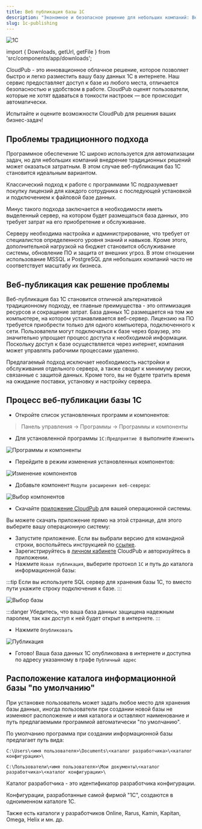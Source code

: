 ```yaml
---
title: Веб публикация базы 1С
description: "Экономное и безопасное решение для небольших компаний: Веб-публикация базы 1С Предприятие"
slug: 1c-publishing
---
```


![1С](/img/1c-server.png#center)

import { Downloads, getUrl, getFile } from 'src/components/app/downloads';

CloudPub - это инновационное облачное решение, которое позволяет быстро и легко разместить вашу базу данных 1С в интернете. Наш сервис предоставляет доступ к базе из любого места, отличается безопасностью и удобством в работе. CloudPub оценят пользователи, которые не хотят вдаваться в тонкости настроек — все происходит автоматически.

Испытайте и оцените возможности CloudPub для решения ваших бизнес-задач!

<!-- truncate -->


## Проблемы традиционного подхода

Программное обеспечение 1С широко используется для автоматизации задач, но для небольших компаний внедрение традиционных решений может оказаться затратным.
В этом случае веб-публикация баз 1С становится идеальным вариантом.


Классический подход к работе с программами 1С подразумевает покупку лицензий для каждого сотрудника с
последующей установкой и подключением к файловой базе данных.

Минус такого подхода заключается в необходимости иметь выделенный сервер, на котором будет размещаться база данных, это требует затрат на его приобретение и обслуживание.

Серверу необходима настройка и администрирование, что требует от специалистов определенного уровня знаний и навыков.
Кроме этого, дополнительной нагрузкой на бюджет становится обслуживание системы, обновление ПО и защита от внешних угроз.
В этом отношении использование MSSQL и PostgreSQL для небольших компаний часто не соответствует масштабу их бизнеса.

## Веб-публикация как решение проблемы


Веб-публикация баз 1С становится отличной альтернативой традиционному подходу, ее главные преимущества - это оптимизация ресурсов и сокращение затрат.
База данных 1С размещается на том же компьютере, на котором устанавливается веб-сервер.
Лицензию на ПО требуется приобрести только для одного компьютера, подключенного к сети.
Пользователи могут подключаться к базе через браузер, это значительно упрощает процесс доступа к необходимой информации. Поскольку доступ к базе осуществляется через интернет, компания может управлять рабочими процессами удаленно.

Предлагаемый подход исключает необходимость настройки и обслуживания отдельного сервера, а также сводит к минимуму риски, связанные с защитой данных. Кроме того, вы не будете тратить время на ожидание поставки, установку и настройку сервера.

## Процесс веб-публикации базы 1С

 * Откройте список установленных программ и компонентов:

 > Панель управления →  Программы →  Программы и компоненты

 *  Для установленной программы `1С:Предприятие 8` выполните `Изменить`

![Программы и компоненты](/img/1c-publish0.png)

 * Перейдите в режим изменения установленных компонентов:

![Изменение компонентов](/img/1c-publish1.png)

 * Добавьте компонент `Модули расширения веб-севрера`:

![Выбор компонентов](/img/1c-publish2.png)

 * Скачайте [приложение CloudPub](https://cloudpub.ru/docs) для вашей операционной системы.

Вы можете скачать приложение прямо на этой странице, для этого выберите вашу операционную систему:
<Downloads />
<br/>

 * Запустите приложение. Если вы выбрали версию для командной строки, воспольйтесь инструкцией по [ссылке](https://cloudpub.ru/docs).
 * Зарегистрируйтесь в [личном кабинете](https://cloudpub.ru/auth/sign-up/) CloudPub и авторизуйтесь в приложении.
 * Нажмите `Новая публикация`, выберите протокол `1C` и путь до каталога информационной базы:

:::tip
Если вы используете SQL сервер для хранения базы 1С, то вместо пути укажите строку подключения к базе.
:::

![Выбор базы](/img/1c-publish3.png)

:::danger
Убедитесь, что ваша база данных защищена надежным паролем, так как доступ к ней будет открыт в интернете.
:::

 * Нажмите `Опубликовать`

![Публикация](/img/1c-publish4.png)


 * Готово! Ваша база данных 1С опубликована в интернете и доступна по адресу указанному в графе `Публичный адрес`


## Расположение каталога информационной базы "по умолчанию"

При установке пользователь может задать любое место для хранения базы данных, иногда пользователи при создании новой базы не изменяют расположение и имя каталога и оставляют наименование и путь предлагаемыми программой автоматически "по умолчанию".

По умолчанию программа при создании информационной базы предлагает путь вида:

```
C:\Users\<имя пользователя>\Documents\<каталог разработчика>\<каталог конфигурации>\
```

```
С:\Пользователи\<имя пользователя>\Мои документы\<каталог разработчика>\<каталог конфигурации>\
```

Каталог разработчика - это идентификатор разработчика конфигурации.

Конфигурации, разработанные самой фирмой "1С", создаются в одноименном каталоге 1С.

Также есть каталоги у разработчиков Online, Rarus, Kamin, Kapitan, Omega, Helix и мн. др.
